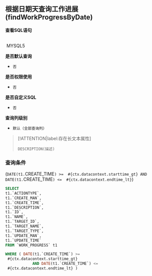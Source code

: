 ## 根据日期天查询工作进展(findWorkProgressByDate) <!-- {docsify-ignore-all} -->



<p class="panel-title"><b>查看SQL语句</b></p>
<br>

<el-row>
&nbsp;<el-tag @click="MYSQL5 = true">MYSQL5</el-tag>
</el-row>

<br>
<p class="panel-title"><b>是否默认查询</b></p>

* `否`

<p class="panel-title"><b>是否权限使用</b></p>

* `否`

<p class="panel-title"><b>是否自定义SQL</b></p>

* `否`

<p class="panel-title"><b>查询列级别</b></p>

* `默认（全部查询列）`

> [!ATTENTION|label:存在长文本属性]
>
> `DESCRIPTION(描述)`



### 查询条件

(`DATE(t1.`CREATE_TIME`) >= 
 #{ctx.datacontext.starttime_gt}
			AND DATE(t1.`CREATE_TIME`) <= 
 #{ctx.datacontext.endtime_lt}`)





<el-dialog v-model="MYSQL5" title="MYSQL5">

```sql
SELECT
t1.`ACTIONTYPE`,
t1.`CREATE_MAN`,
t1.`CREATE_TIME`,
t1.`DESCRIPTION`,
t1.`ID`,
t1.`NAME`,
t1.`TARGET_ID`,
t1.`TARGET_NAME`,
t1.`TARGET_TYPE`,
t1.`UPDATE_MAN`,
t1.`UPDATE_TIME`
FROM `WORK_PROGRESS` t1 

WHERE ( DATE(t1.`CREATE_TIME`) >= 
 #{ctx.datacontext.starttime_gt}
			AND DATE(t1.`CREATE_TIME`) <= 
 #{ctx.datacontext.endtime_lt} )
```

</el-dialog>

<script>
 const { createApp } = Vue
  createApp({
    data() {
      return {
                MYSQL5 : false
        
      }
    },
    methods: {
    }
  }).use(ElementPlus).mount('#app')
</script>